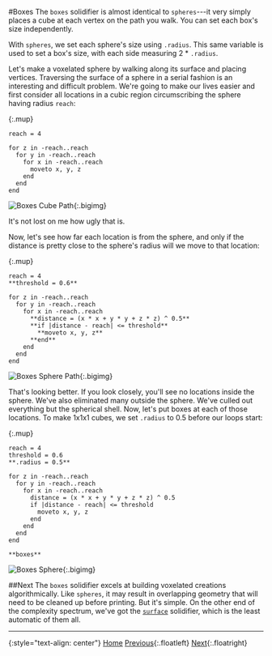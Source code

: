 #Boxes
The `boxes` solidifier is almost identical to `spheres`---it very simply places a cube at each vertex on the path you walk. You can set each box's size independently.

With `spheres`, we set each sphere's size using `.radius`. This same variable is used to set a box's size, with each side measuring 2 * `.radius`.

Let's make a voxelated sphere by walking along its surface and placing vertices. Traversing the surface of a sphere in a serial fashion is an interesting and difficult problem. We're going to make our lives easier and first consider all locations in a cubic region circumscribing the sphere having radius `reach`:

{:.mup}
~~~
reach = 4

for z in -reach..reach
  for y in -reach..reach
    for x in -reach..reach
      moveto x, y, z
    end
  end
end
~~~

![Boxes Cube Path](images/boxes_cube_path.png){:.bigimg}

It's not lost on me how ugly that is.

Now, let's see how far each location is from the sphere, and only if the distance is pretty close to the sphere's radius will we move to that location:

{:.mup}
~~~
reach = 4
**threshold = 0.6**

for z in -reach..reach
  for y in -reach..reach
    for x in -reach..reach
      **distance = (x * x + y * y + z * z) ^ 0.5**
      **if |distance - reach| <= threshold**
        **moveto x, y, z**
      **end**
    end
  end
end
~~~

![Boxes Sphere Path](images/boxes_sphere_path.png){:.bigimg}

That's looking better. If you look closely, you'll see no locations inside the sphere. We've also eliminated many outside the sphere. We've culled out everything but the spherical shell. Now, let's put boxes at each of those locations. To make 1x1x1 cubes, we set `.radius` to 0.5 before our loops start:

{:.mup}
~~~
reach = 4
threshold = 0.6
**.radius = 0.5**

for z in -reach..reach
  for y in -reach..reach
    for x in -reach..reach
      distance = (x * x + y * y + z * z) ^ 0.5
      if |distance - reach| <= threshold
        moveto x, y, z
      end
    end
  end
end

**boxes**
~~~

![Boxes Sphere](images/boxes_sphere.png){:.bigimg}

##Next
The `boxes` solidifier excels at building voxelated creations algorithmically. Like `spheres`, it may result in overlapping geometry that will need to be cleaned up before printing. But it's simple. On the other end of the complexity spectrum, we've got the [`surface`](surface.html) solidifier, which is the least automatic of them all.

----------------------------------------------------------------------------------

{:style="text-align: center"}
[Home](introduction.html)
[Previous](spheres.html){:.floatleft}
[Next](surface.html){:.floatright}
